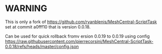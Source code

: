 # WARNING

This is only a fork of
https://github.com/ryanblenis/MeshCentral-ScriptTask
set at commit
a0fff10
that is version
0.0.18.

Can be used for quick rollback fromv ersion 0.0.19 to 0.0.19 using config
https://raw.githubusercontent.com/pierrecorsini/MeshCentral-ScriptTask-0.0.18/refs/heads/master/config.json
